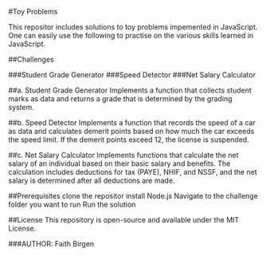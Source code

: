 
#Toy Problems

This repositor includes solutions to toy problems impemented in JavaScript. One can easily use the following to practise on the various skills learned in JavaScript.

##Challenges

###Student Grade Generator ###Speed Detector ###Net Salary Calculator

##a. Student Grade Generator
   Implements a function that collects student marks as data and returns a grade that is determined by the grading system.

##b. Speed Detector
    Implements a function that records the speed of a car as data and calculates demerit points based on how much the car exceeds the speed limit. If the demerit points exceed 12, the license is suspended.

##c. Net Salary Calculator
    Implements functions that calculate the net salary of an individual based on their basic salary and benefits. The calculation includes deductions for tax (PAYE), NHIF, and NSSF, and the net salary is determined after all deductions are made.

##Prerequisites
clone the repositor
install Node.js
Navigate to the challenge folder you want to run
Run the solution

##License
This repository is open-source and available under the MIT License.

###AUTHOR: Faith Birgen
